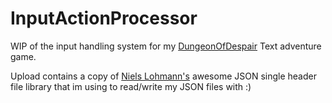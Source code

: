 # InputActionProcessor

WIP of the input handling system for my [DungeonOfDespair](https://github.com/EShelley/DungeonOfDespair) Text adventure game.  

Upload contains a copy of [Niels Lohmann's](https://github.com/nlohmann/json) awesome JSON single header file library that im using to read/write my JSON files with :)
